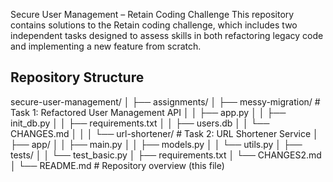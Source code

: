 Secure User Management – Retain Coding Challenge
This repository contains solutions to the Retain coding challenge, which includes two independent tasks designed to assess skills in both refactoring legacy code and implementing a new feature from scratch.

## Repository Structure

secure-user-management/
│
├── assignments/
│ ├── messy-migration/ # Task 1: Refactored User Management API
│ │ ├── app.py
│ │ ├── init_db.py
│ │ ├── requirements.txt
│ │ ├── users.db
│ │ └── CHANGES.md
│ │
│ └── url-shortener/ # Task 2: URL Shortener Service
│ ├── app/
│ │ ├── main.py
│ │ ├── models.py
│ │ └── utils.py
│ ├── tests/
│ │ └── test_basic.py
│ ├── requirements.txt
│ └── CHANGES2.md
│
└── README.md # Repository overview (this file)
